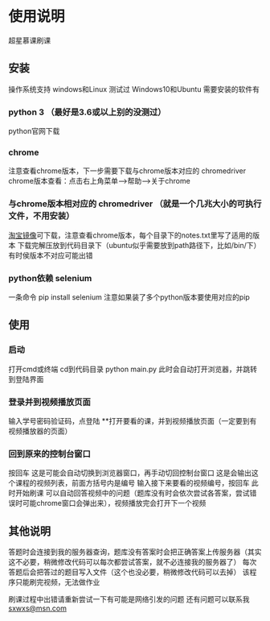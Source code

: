 # 使用说明
超星慕课刷课
## 安装
操作系统支持 windows和Linux
测试过 Windows10和Ubuntu
需要安装的软件有 
### python 3 （最好是3.6或以上别的没测过）
python官网下载
### chrome
注意查看chrome版本，下一步需要下载与chrome版本对应的 chromedriver
chrome版本查看：点击右上角菜单——>帮助-->关于chrome
### 与chrome版本相对应的 chromedriver （就是一个几兆大小的可执行文件，不用安装）
[淘宝镜像](http://npm.taobao.org/mirrors/chromedriver/)可下载，注意查看chrome版本，每个目录下的notes.txt里写了适用的版本
下载完解压放到代码目录下（ubuntu似乎需要放到path路径下，比如/bin/下）
有时侯版本不对应可能出错
### python依赖 selenium
一条命令
pip install selenium
注意如果装了多个python版本要使用对应的pip
## 使用
### 启动
打开cmd或终端
cd到代码目录
python main.py
此时会自动打开浏览器，并跳转到登陆界面
### 登录并到视频播放页面
输入学号密码验证码，点登陆
**打开要看的课，并到视频播放页面（一定要到有视频播放器的页面）
### 回到原来的控制台窗口
按回车
这是可能会自动切换到浏览器窗口，再手动切回控制台窗口
这是会输出这个课程的视频列表，前面方括号内是编号
输入接下来要看的视频编号，按回车
此时开始刷课
可以自动回答视频中的问题（题库没有时会依次尝试各答案，尝试错误时可能chrome窗口会弹出来），视频播放完会打开下一个视频
## 其他说明
答题时会连接到我的服务器查询，题库没有答案时会把正确答案上传服务器（其实这不必要，稍微修改代码可以每次都尝试答案，就不必连接我的服务器了）
每次答题后会把答过的题目写入文件（这个也没必要，稍微修改代码可以去掉）
该程序只能刷完视频，无法做作业

刷课过程中出错请重新尝试一下有可能是网络引发的问题
还有问题可以联系我 sxwxs@msn.com